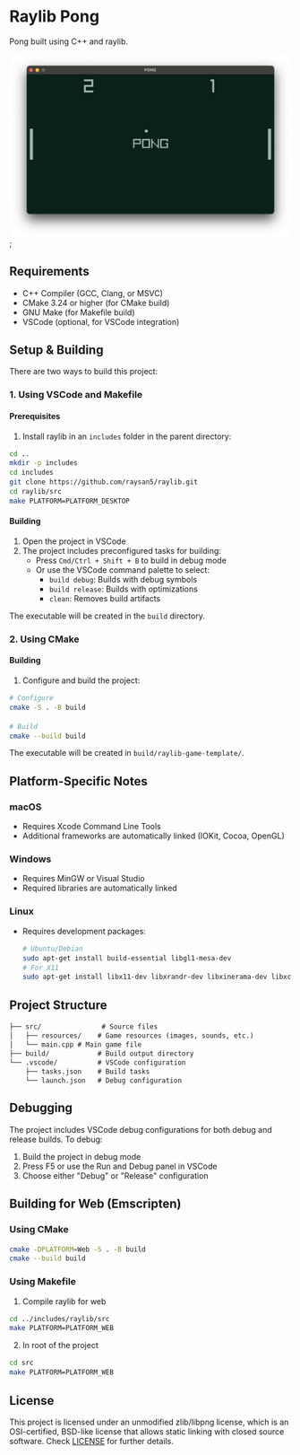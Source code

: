 # Raylib Pong

Pong built using C++ and raylib.

![Screenshot](./screenshots/screenshot000.png);

## Requirements

- C++ Compiler (GCC, Clang, or MSVC)
- CMake 3.24 or higher (for CMake build)
- GNU Make (for Makefile build)
- VSCode (optional, for VSCode integration)

## Setup & Building

There are two ways to build this project:

### 1. Using VSCode and Makefile

#### Prerequisites

1. Install raylib in an `includes` folder in the parent directory:

```bash
cd ..
mkdir -p includes
cd includes
git clone https://github.com/raysan5/raylib.git
cd raylib/src
make PLATFORM=PLATFORM_DESKTOP
```

#### Building

1. Open the project in VSCode
2. The project includes preconfigured tasks for building:
   - Press `Cmd/Ctrl + Shift + B` to build in debug mode
   - Or use the VSCode command palette to select:
     - `build debug`: Builds with debug symbols
     - `build release`: Builds with optimizations
     - `clean`: Removes build artifacts

The executable will be created in the `build` directory.

### 2. Using CMake

#### Building

1. Configure and build the project:

```bash
# Configure
cmake -S . -B build

# Build
cmake --build build
```

The executable will be created in `build/raylib-game-template/`.

## Platform-Specific Notes

### macOS

- Requires Xcode Command Line Tools
- Additional frameworks are automatically linked (IOKit, Cocoa, OpenGL)

### Windows

- Requires MinGW or Visual Studio
- Required libraries are automatically linked

### Linux

- Requires development packages:
  ```bash
  # Ubuntu/Debian
  sudo apt-get install build-essential libgl1-mesa-dev
  # For X11
  sudo apt-get install libx11-dev libxrandr-dev libxinerama-dev libxcursor-dev libxi-dev
  ```

## Project Structure

```
├── src/               # Source files
│   ├── resources/    # Game resources (images, sounds, etc.)
│   └── main.cpp # Main game file
├── build/            # Build output directory
└── .vscode/          # VSCode configuration
    ├── tasks.json    # Build tasks
    └── launch.json   # Debug configuration
```

## Debugging

The project includes VSCode debug configurations for both debug and release builds. To debug:

1. Build the project in debug mode
2. Press F5 or use the Run and Debug panel in VSCode
3. Choose either "Debug" or "Release" configuration

## Building for Web (Emscripten)

### Using CMake

```bash
cmake -DPLATFORM=Web -S . -B build
cmake --build build
```

### Using Makefile

1. Compile raylib for web

```bash
cd ../includes/raylib/src
make PLATFORM=PLATFORM_WEB
```

2. In root of the project

```bash
cd src
make PLATFORM=PLATFORM_WEB
```

## License

This project is licensed under an unmodified zlib/libpng license, which is an OSI-certified, BSD-like license that allows static linking with closed source software. Check [LICENSE](LICENSE) for further details.
